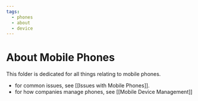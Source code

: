 ```yaml
---
tags:
  - phones
  - about
  - device
---
```

# About Mobile Phones

This folder is dedicated for all things relating to mobile phones.

- for common issues, see [[Issues with Mobile Phones]].
- for how companies manage phones, see [[Mobile Device Management]]
